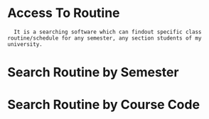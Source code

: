 # Access To Routine

      It is a searching software which can findout specific class routine/schedule for any semester, any section students of my university.
    

# Search Routine by Semester
# Search Routine by Course Code
